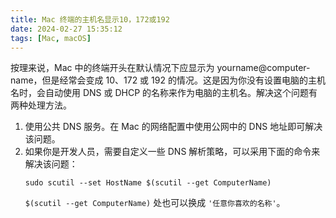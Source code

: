 ```yaml
---
title: Mac 终端的主机名显示10，172或192
date: 2024-02-27 15:35:12
tags: [Mac, macOS]
---
```


按理来说，Mac 中的终端开头在默认情况下应显示为 yourname@computer-name，但是经常会变成 10、172 或 192 的情况。这是因为你没有设置电脑的主机名时，会自动使用 DNS 或 DHCP 的名称来作为电脑的主机名。解决这个问题有两种处理方法。

1. 使用公共 DNS 服务。在 Mac 的网络配置中使用公网中的 DNS 地址即可解决该问题。
2. 如果你是开发人员，需要自定义一些 DNS 解析策略，可以采用下面的命令来解决该问题：
    ```shell
    sudo scutil --set HostName $(scutil --get ComputerName)
    ```
    `$(scutil --get ComputerName)` 处也可以换成 `'任意你喜欢的名称'`。
